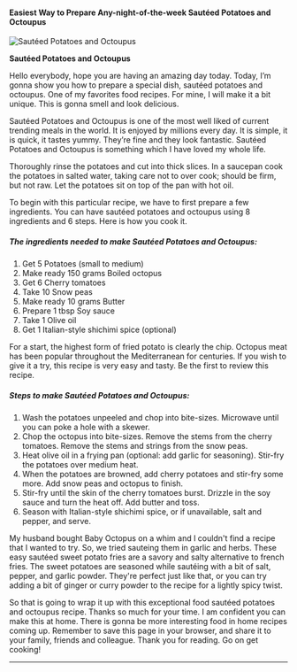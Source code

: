             

#### Easiest Way to Prepare Any-night-of-the-week Sautéed Potatoes and Octoupus

![Sautéed Potatoes and Octoupus](https://img-global.cpcdn.com/recipes/6328430604845056/751x532cq70/sauteed-potatoes-and-octoupus-recipe-main-photo.jpg)

**Sautéed Potatoes and Octoupus**

Hello everybody, hope you are having an amazing day today. Today, I’m gonna show you how to prepare a special dish, sautéed potatoes and octoupus. One of my favorites food recipes. For mine, I will make it a bit unique. This is gonna smell and look delicious.

Sautéed Potatoes and Octoupus is one of the most well liked of current trending meals in the world. It is enjoyed by millions every day. It is simple, it is quick, it tastes yummy. They’re fine and they look fantastic. Sautéed Potatoes and Octoupus is something which I have loved my whole life.

Thoroughly rinse the potatoes and cut into thick slices. In a saucepan cook the potatoes in salted water, taking care not to over cook; should be firm, but not raw. Let the potatoes sit on top of the pan with hot oil.

To begin with this particular recipe, we have to first prepare a few ingredients. You can have sautéed potatoes and octoupus using 8 ingredients and 6 steps. Here is how you cook it.

##### The ingredients needed to make Sautéed Potatoes and Octoupus:

1.  Get 5 Potatoes (small to medium)
2.  Make ready 150 grams Boiled octopus
3.  Get 6 Cherry tomatoes
4.  Take 10 Snow peas
5.  Make ready 10 grams Butter
6.  Prepare 1 tbsp Soy sauce
7.  Take 1 Olive oil
8.  Get 1 Italian-style shichimi spice (optional)

For a start, the highest form of fried potato is clearly the chip. Octopus meat has been popular throughout the Mediterranean for centuries. If you wish to give it a try, this recipe is very easy and tasty. Be the first to review this recipe.

##### Steps to make Sautéed Potatoes and Octoupus:

1.  Wash the potatoes unpeeled and chop into bite-sizes. Microwave until you can poke a hole with a skewer.
2.  Chop the octopus into bite-sizes. Remove the stems from the cherry tomatoes. Remove the stems and strings from the snow peas.
3.  Heat olive oil in a frying pan (optional: add garlic for seasoning). Stir-fry the potatoes over medium heat.
4.  When the potatoes are browned, add cherry potatoes and stir-fry some more. Add snow peas and octopus to finish.
5.  Stir-fry until the skin of the cherry tomatoes burst. Drizzle in the soy sauce and turn the heat off. Add butter and toss.
6.  Season with Italian-style shichimi spice, or if unavailable, salt and pepper, and serve.

My husband bought Baby Octopus on a whim and I couldn't find a recipe that I wanted to try. So, we tried sauteing them in garlic and herbs. These easy sautéed sweet potato fries are a savory and salty alternative to french fries. The sweet potatoes are seasoned while sautéing with a bit of salt, pepper, and garlic powder. They're perfect just like that, or you can try adding a bit of ginger or curry powder to the recipe for a lightly spicy twist.

So that is going to wrap it up with this exceptional food sautéed potatoes and octoupus recipe. Thanks so much for your time. I am confident you can make this at home. There is gonna be more interesting food in home recipes coming up. Remember to save this page in your browser, and share it to your family, friends and colleague. Thank you for reading. Go on get cooking!

* * *